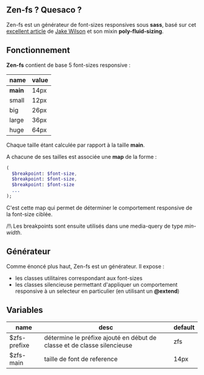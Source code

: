 ## Zen-fs ? Quesaco ?

Zen-fs est un générateur de font-sizes responsives sous **sass**, basé sur cet [excellent article](https://www.smashingmagazine.com/2017/05/fluid-responsive-typography-css-poly-fluid-sizing/) de [Jake Wilson](https://github.com/Jakobud) et son mixin **poly-fluid-sizing**.

## Fonctionnement

**Zen-fs** contient de base 5 font-sizes responsive : 

|name | value |
|----|----|
|**main**| 14px|
|small|12px|
|big|26px|
|large|36px|
|huge|64px|

Chaque taille étant calculée par rapport à la taille **main**.

A chacune de ses tailles est associée une **map** de la forme :

```sass
(
  $breakpoint: $font-size,
  $breakpoint: $font-size,
  $breakpoint: $font-size
  ...
);
```

C'est cette map qui permet de déterminer le comportement responsive de la font-size ciblée.

/!\ Les breakpoints sont ensuite utilisés dans une media-query de type *min-width*.

## Générateur

Comme énoncé plus haut, Zen-fs est un générateur. Il expose :

* les classes utilitaires correspondant aux font-sizes
* les classes silencieuse permettant d'appliquer un comportement responsive à un selecteur en particulier (en utilisant un **@extend**)

## Variables

| name | desc | default |
|---|---|----|
|$zfs-prefixe| détermine le préfixe ajouté en début de classe et de classe silencieuse | zfs |
| $zfs-main | taille de font de reference | 14px



